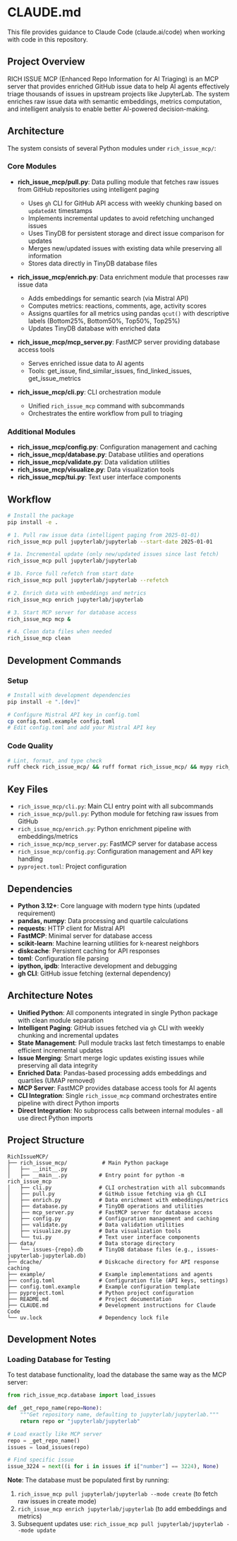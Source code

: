 # CLAUDE.md

This file provides guidance to Claude Code (claude.ai/code) when working with code in this repository.

## Project Overview

RICH ISSUE MCP (Enhanced Repo Information for AI Triaging) is an MCP server that provides enriched GitHub issue data to help AI agents effectively triage thousands of issues in upstream projects like JupyterLab. The system enriches raw issue data with semantic embeddings, metrics computation, and intelligent analysis to enable better AI-powered decision-making.

## Architecture

The system consists of several Python modules under `rich_issue_mcp/`:

### Core Modules
- **rich_issue_mcp/pull.py**: Data pulling module that fetches raw issues from GitHub repositories using intelligent paging
  - Uses `gh` CLI for GitHub API access with weekly chunking based on `updatedAt` timestamps
  - Implements incremental updates to avoid refetching unchanged issues
  - Uses TinyDB for persistent storage and direct issue comparison for updates
  - Merges new/updated issues with existing data while preserving all information
  - Stores data directly in TinyDB database files

- **rich_issue_mcp/enrich.py**: Data enrichment module that processes raw issue data
  - Adds embeddings for semantic search (via Mistral API)
  - Computes metrics: reactions, comments, age, activity scores
  - Assigns quartiles for all metrics using pandas `qcut()` with descriptive labels (Bottom25%, Bottom50%, Top50%, Top25%)
  - Updates TinyDB database with enriched data

- **rich_issue_mcp/mcp_server.py**: FastMCP server providing database access tools
  - Serves enriched issue data to AI agents
  - Tools: get_issue, find_similar_issues, find_linked_issues, get_issue_metrics

- **rich_issue_mcp/cli.py**: CLI orchestration module
  - Unified `rich_issue_mcp` command with subcommands
  - Orchestrates the entire workflow from pull to triaging

### Additional Modules
- **rich_issue_mcp/config.py**: Configuration management and caching
- **rich_issue_mcp/database.py**: Database utilities and operations
- **rich_issue_mcp/validate.py**: Data validation utilities
- **rich_issue_mcp/visualize.py**: Data visualization tools
- **rich_issue_mcp/tui.py**: Text user interface components

## Workflow

```bash
# Install the package
pip install -e .

# 1. Pull raw issue data (intelligent paging from 2025-01-01)
rich_issue_mcp pull jupyterlab/jupyterlab --start-date 2025-01-01

# 1a. Incremental update (only new/updated issues since last fetch)
rich_issue_mcp pull jupyterlab/jupyterlab

# 1b. Force full refetch from start date
rich_issue_mcp pull jupyterlab/jupyterlab --refetch

# 2. Enrich data with embeddings and metrics
rich_issue_mcp enrich jupyterlab/jupyterlab

# 3. Start MCP server for database access
rich_issue_mcp mcp &

# 4. Clean data files when needed
rich_issue_mcp clean
```

## Development Commands

### Setup
```bash
# Install with development dependencies
pip install -e ".[dev]"

# Configure Mistral API key in config.toml
cp config.toml.example config.toml
# Edit config.toml and add your Mistral API key
```

### Code Quality
```bash
# Lint, format, and type check
ruff check rich_issue_mcp/ && ruff format rich_issue_mcp/ && mypy rich_issue_mcp/
```

## Key Files

- `rich_issue_mcp/cli.py`: Main CLI entry point with all subcommands
- `rich_issue_mcp/pull.py`: Python module for fetching raw issues from GitHub
- `rich_issue_mcp/enrich.py`: Python enrichment pipeline with embeddings/metrics
- `rich_issue_mcp/mcp_server.py`: FastMCP server for database access
- `rich_issue_mcp/config.py`: Configuration management and API key handling
- `pyproject.toml`: Project configuration

## Dependencies

- **Python 3.12+**: Core language with modern type hints (updated requirement)
- **pandas, numpy**: Data processing and quartile calculations  
- **requests**: HTTP client for Mistral API
- **FastMCP**: Minimal server for database access
- **scikit-learn**: Machine learning utilities for k-nearest neighbors
- **diskcache**: Persistent caching for API responses
- **toml**: Configuration file parsing
- **ipython, ipdb**: Interactive development and debugging
- **gh CLI**: GitHub issue fetching (external dependency)

## Architecture Notes

- **Unified Python**: All components integrated in single Python package with clean module separation
- **Intelligent Paging**: GitHub issues fetched via `gh` CLI with weekly chunking and incremental updates
- **State Management**: Pull module tracks last fetch timestamps to enable efficient incremental updates
- **Issue Merging**: Smart merge logic updates existing issues while preserving all data integrity  
- **Enriched Data**: Pandas-based processing adds embeddings and quartiles (UMAP removed)
- **MCP Server**: FastMCP provides database access tools for AI agents
- **CLI Integration**: Single `rich_issue_mcp` command orchestrates entire pipeline with direct Python imports
- **Direct Integration**: No subprocess calls between internal modules - all use direct Python imports

## Project Structure

```
RichIssueMCP/
├── rich_issue_mcp/           # Main Python package
│   ├── __init__.py
│   ├── __main__.py          # Entry point for python -m rich_issue_mcp
│   ├── cli.py               # CLI orchestration with all subcommands
│   ├── pull.py              # GitHub issue fetching via gh CLI
│   ├── enrich.py            # Data enrichment with embeddings/metrics
│   ├── database.py          # TinyDB operations and utilities
│   ├── mcp_server.py        # FastMCP server for database access
│   ├── config.py            # Configuration management and caching
│   ├── validate.py          # Data validation utilities
│   ├── visualize.py         # Data visualization tools
│   └── tui.py               # Text user interface components
├── data/                    # Data storage directory
│   └── issues-{repo}.db     # TinyDB database files (e.g., issues-jupyterlab-jupyterlab.db)
├── dcache/                  # Diskcache directory for API response caching
├── example/                 # Example implementations and agents
├── config.toml              # Configuration file (API keys, settings)
├── config.toml.example      # Example configuration template
├── pyproject.toml           # Python project configuration
├── README.md                # Project documentation
├── CLAUDE.md                # Development instructions for Claude Code
└── uv.lock                  # Dependency lock file
```

## Development Notes

### Loading Database for Testing
To test database functionality, load the database the same way as the MCP server:

```python
from rich_issue_mcp.database import load_issues

def _get_repo_name(repo=None):
    """Get repository name, defaulting to jupyterlab/jupyterlab."""
    return repo or "jupyterlab/jupyterlab"

# Load exactly like MCP server  
repo = _get_repo_name()
issues = load_issues(repo)

# Find specific issue
issue_3224 = next((i for i in issues if i["number"] == 3224), None)
```

**Note**: The database must be populated first by running:
1. `rich_issue_mcp pull jupyterlab/jupyterlab --mode create` (to fetch raw issues in create mode)
2. `rich_issue_mcp enrich jupyterlab/jupyterlab` (to add embeddings and metrics)
3. Subsequent updates use: `rich_issue_mcp pull jupyterlab/jupyterlab --mode update`